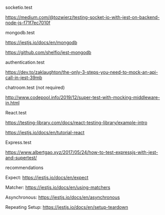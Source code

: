 socketio.test

https://medium.com/@tozwierz/testing-socket-io-with-jest-on-backend-node-js-f71f7ec7010f

mongodb.test

https://jestjs.io/docs/en/mongodb

https://github.com/shelfio/jest-mongodb

authentication.test

https://dev.to/zaklaughton/the-only-3-steps-you-need-to-mock-an-api-call-in-jest-39mb

chatroom.test (not required)

http://www.codepool.info/2019/12/super-test-with-mocking-middleware-in.html

React.test

https://testing-library.com/docs/react-testing-library/example-intro

https://jestjs.io/docs/en/tutorial-react

Express.test

https://www.albertgao.xyz/2017/05/24/how-to-test-expressjs-with-jest-and-supertest/

recommendations

Expect: https://jestjs.io/docs/en/expect

Matcher: https://jestjs.io/docs/en/using-matchers

Asynchronous: https://jestjs.io/docs/en/asynchronous

Repeating Setup: https://jestjs.io/docs/en/setup-teardown
